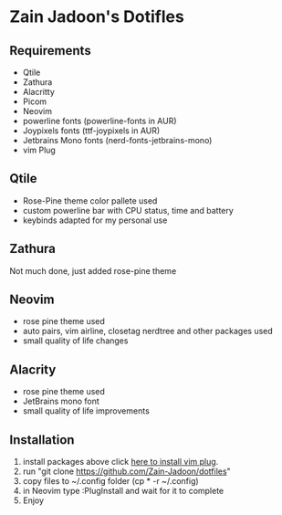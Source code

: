 # Zain Jadoon's Dotifles
## Requirements
* Qtile 
* Zathura
* Alacritty
* Picom 
* Neovim
* powerline fonts (powerline-fonts in AUR)
* Joypixels fonts (ttf-joypixels in AUR)
* Jetbrains Mono fonts (nerd-fonts-jetbrains-mono)
* vim Plug

## Qtile
* Rose-Pine theme color pallete used
* custom powerline bar with CPU status, time and battery 
* keybinds adapted for my personal use

## Zathura
Not much done, just added rose-pine theme

## Neovim
* rose pine theme used
* auto pairs, vim airline, closetag nerdtree and other packages used
* small quality of life changes

## Alacrity
* rose pine theme used
* JetBrains mono font
* small quality of life improvements 

## Installation 
1. install packages above click [here to install vim plug](https://github.com/junegunn/vim-plug).
2. run "git clone https://github.com/Zain-Jadoon/dotfiles"
3. copy files to ~/.config folder (cp * -r ~/.config)
4. in Neovim type :PlugInstall and wait for it to complete
5. Enjoy 
